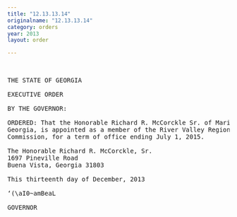 ```yaml
---
title: "12.13.13.14"
originalname: "12.13.13.14"
category: orders
year: 2013
layout: order

---
```

<pre>
 

THE STATE OF GEORGIA

EXECUTIVE ORDER

BY THE GOVERNOR:

ORDERED: That the Honorable Richard R. McCorckle Sr. of Marion County,
Georgia, is appointed as a member of the River Valley Regional
Commission, for a term of office ending July 1, 2015.

The Honorable Richard R. McCorckle, Sr.
1697 Pineville Road
Buena Vista, Georgia 31803

This thirteenth day of December, 2013

‘(\aI0~amBeaL

GOVERNOR

</pre>
